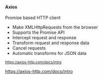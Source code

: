 #### Axios

Promise based HTTP client

- Make XMLHttpRequests from the browser
- Supports the Promise API
- Intercept request and response
- Transform request and response data
- Cancel requests
- Automatic transforms for JSON data

<small>

https://axios-http.com/docs/intro

</small>


<aside class="notes">

https://axios-http.com/docs/intro

</aside>
